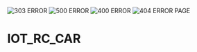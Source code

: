 ![303 ERROR](https://user-images.githubusercontent.com/86643678/127834328-d48cde57-797c-4b74-a2cc-0cc850c02f78.png)
![500 ERROR](https://user-images.githubusercontent.com/86643678/127810603-a2d89e3c-878f-41f0-8679-bd3eb76ddb1a.png)
![400 ERROR](https://user-images.githubusercontent.com/86643678/127808081-8d811eb0-94b5-4dbd-86d2-a403f29a827d.jpg)
![404 ERROR PAGE](https://user-images.githubusercontent.com/86643678/127807009-082c3f5e-4249-4d11-b52e-6b2db776adf6.png)
# IOT_RC_CAR
